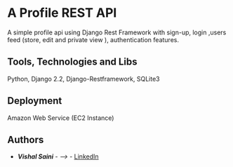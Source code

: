 # A Profile REST API 

A simple profile api using Django Rest Framework  with sign-up, login ,users feed (store, edit and private view ), authentication features.

## Tools, Technologies and Libs

Python,
Django 2.2,
Django-Restframework,
SQLite3

## Deployment

Amazon Web Service (EC2 Instance)

## Authors 

* ***Vishal Saini*** - *-->* - [LinkedIn](https://www.linkedin.com/in/vishal-saini-38043a101/)

